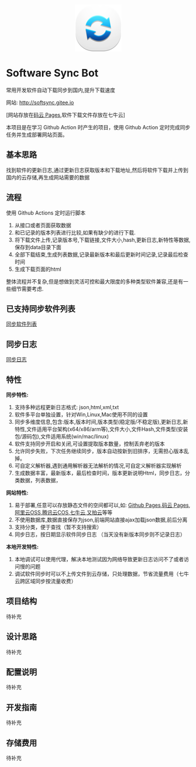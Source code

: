 <p align="center">
  <img src="sync_128px.png">
</p>

# Software Sync Bot
常用开发软件自动下载同步到国内,提升下载速度

网站:  http://softsync.gitee.io

[网站存放在[码云 Pages](https://gitee.com/softsync/softsync),软件下载文件存放在七牛云]

本项目是在学习 Github Action 时产生的项目，使用 Github Action 定时完成同步任务并生成部署网站页面。

## 基本思路

找到软件的更新日志,通过更新日志获取版本和下载地址,然后将软件下载并上传到国内的云存储,再生成网站需要的数据


## 流程

使用 Github Actions 定时运行脚本

1. 从接口或者页面获取数据
2. 和已记录的版本列表进行比较,如果有缺少的进行下载.
3. 将下载文件上传,记录版本号,下载链接,文件大小,hash,更新日志,新特性等数据,保存到data目录下面
4. 全部下载结束,生成列表数据,记录最新版本和最后更新时间记录,记录最后检查时间
5. 生成下载页面的html

整体流程并不复杂,但是想做到灵活可控和最大限度的多种类型软件兼容,还是有一些细节需要考虑.

## 已支持同步软件列表

[同步软件列表](doc/SYNCLIST.md)

## 同步日志

[同步日志](doc/SYNCLOG.md)

## 特性

**同步特性:**

1. 支持多种远程更新日志格式: json,html,xml,txt
2. 软件多平台单独设置，针对Win,Linux,Mac使用不同的设置
3. 同步多维度信息,包含:版本,版本时间,版本类型(稳定版/不稳定版),更新日志,新特性,文件适用平台架构(x64/x86/arm等),文件大小,文件Hash,文件类型(安装包/源码包),文件适用系统(win/mac/linux)
4. 软件支持同步开启和关闭,可设置提取版本数量，控制丢弃老的版本
5. 允许同步失败，下次任务继续同步，版本自动按新到旧排序，无需担心版本乱掉。
6. 可自定义解析器,遇到通用解析器无法解析的情况,可自定义解析器实现解析
7. 生成数据丰富，最新版本，最后检查时间，版本更新说明Html，同步日志，分类数据，列表数据，

**网站特性:**

1. 易于部署,任意可以存放静态文件的空间都可以,如: [Github Pages][Github Pages],[码云 Pages][码云Pages],[阿里云OSS][阿里云OSS],[腾讯云COS][腾讯云COS],[七牛云][七牛云],[又拍云][又拍云]等等
2. 不使用数据库,数据直接保存为json,前端网站直接ajax加载json数据,前后分离
3. 支持分类，便于查找（暂不支持搜索）
4. 同步日志，按日期显示软件同步日志 （当天没有新版本同步则不记录日志）

**本地开发特性:**

1. 本地调试可以使用代理，解决本地测试因为网络导致更新日志访问不了或者访问慢的问题
2. 调试软件同步时可以不上传文件到云存储，只处理数据，节省流量费用（七牛云跨区域同步按流量收费）

## 项目结构

待补充

## 设计思路

待补充

## 配置说明

待补充

## 开发指南

待补充

## 存储费用

待补充







[Github Pages]: https://help.github.com/cn/github/working-with-github-pages/about-github-pages "Github Pages"
[码云Pages]: https://gitee.com/help/articles/4136 "码云Pages"
[七牛云]: https://www.qiniu.com/products/kodo "七牛云对象存储"
[阿里云OSS]: https://cn.aliyun.com/product/oss "阿里云OSS"
[腾讯云COS]: https://cloud.tencent.com/product/cos "腾讯云COS"
[又拍云]: https://www.upyun.com/products/file-storage "又拍云云存储USS"

